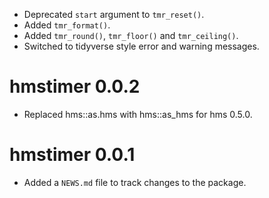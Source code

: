 - Deprecated `start` argument to `tmr_reset()`.
- Added `tmr_format()`.
- Added `tmr_round()`, `tmr_floor()` and `tmr_ceiling()`.
- Switched to tidyverse style error and warning messages.

# hmstimer 0.0.2

- Replaced hms::as.hms with hms::as_hms for hms 0.5.0.

# hmstimer 0.0.1

- Added a `NEWS.md` file to track changes to the package.
